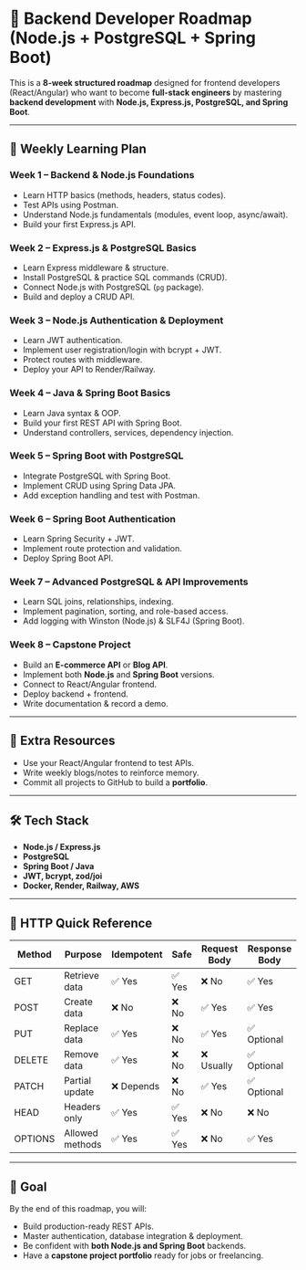 # 🚀 Backend Developer Roadmap (Node.js + PostgreSQL + Spring Boot)

This is a **8-week structured roadmap** designed for frontend developers (React/Angular) who want to become **full-stack engineers** by mastering **backend development** with **Node.js, Express.js, PostgreSQL, and Spring Boot**.

---

## 📅 Weekly Learning Plan

### Week 1 – Backend & Node.js Foundations
- Learn HTTP basics (methods, headers, status codes).
- Test APIs using Postman.
- Understand Node.js fundamentals (modules, event loop, async/await).
- Build your first Express.js API.

### Week 2 – Express.js & PostgreSQL Basics
- Learn Express middleware & structure.
- Install PostgreSQL & practice SQL commands (CRUD).
- Connect Node.js with PostgreSQL (`pg` package).
- Build and deploy a CRUD API.

### Week 3 – Node.js Authentication & Deployment
- Learn JWT authentication.
- Implement user registration/login with bcrypt + JWT.
- Protect routes with middleware.
- Deploy your API to Render/Railway.

### Week 4 – Java & Spring Boot Basics
- Learn Java syntax & OOP.
- Build your first REST API with Spring Boot.
- Understand controllers, services, dependency injection.

### Week 5 – Spring Boot with PostgreSQL
- Integrate PostgreSQL with Spring Boot.
- Implement CRUD using Spring Data JPA.
- Add exception handling and test with Postman.

### Week 6 – Spring Boot Authentication
- Learn Spring Security + JWT.
- Implement route protection and validation.
- Deploy Spring Boot API.

### Week 7 – Advanced PostgreSQL & API Improvements
- Learn SQL joins, relationships, indexing.
- Implement pagination, sorting, and role-based access.
- Add logging with Winston (Node.js) & SLF4J (Spring Boot).

### Week 8 – Capstone Project
- Build an **E-commerce API** or **Blog API**.
- Implement both **Node.js** and **Spring Boot** versions.
- Connect to React/Angular frontend.
- Deploy backend + frontend.
- Write documentation & record a demo.

---

## 📘 Extra Resources
- Use your React/Angular frontend to test APIs.
- Write weekly blogs/notes to reinforce memory.
- Commit all projects to GitHub to build a **portfolio**.

---

## 🛠️ Tech Stack
- **Node.js / Express.js**
- **PostgreSQL**
- **Spring Boot / Java**
- **JWT, bcrypt, zod/joi**
- **Docker, Render, Railway, AWS**

---

## 📖 HTTP Quick Reference

| Method  | Purpose         | Idempotent | Safe | Request Body | Response Body |
|---------|----------------|------------|------|--------------|---------------|
| GET     | Retrieve data   | ✅ Yes     | ✅ Yes | ❌ No        | ✅ Yes        |
| POST    | Create data     | ❌ No      | ❌ No | ✅ Yes       | ✅ Yes        |
| PUT     | Replace data    | ✅ Yes     | ❌ No | ✅ Yes       | ✅ Optional   |
| DELETE  | Remove data     | ✅ Yes     | ❌ No | ❌ Usually   | ✅ Optional   |
| PATCH   | Partial update  | ❌ Depends | ❌ No | ✅ Yes       | ✅ Optional   |
| HEAD    | Headers only    | ✅ Yes     | ✅ Yes | ❌ No        | ❌ No        |
| OPTIONS | Allowed methods | ✅ Yes     | ✅ Yes | ❌ No        | ✅ Yes        |

---

## 🎯 Goal
By the end of this roadmap, you will:
- Build production-ready REST APIs.
- Master authentication, database integration & deployment.
- Be confident with **both Node.js and Spring Boot** backends.
- Have a **capstone project portfolio** ready for jobs or freelancing.
